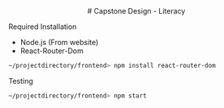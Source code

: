 <div align="center">
# Capstone Design - Literacy
</div>

Required Installation
- Node.js (From website)
- React-Router-Dom
  
```bash
~/projectdirectory/frontend> npm install react-router-dom
```

Testing
```bash
~/projectdirectory/frontend> npm start
```
